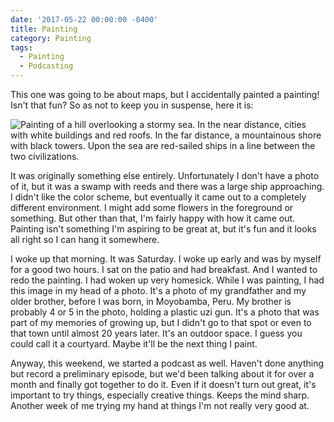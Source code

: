 ```yaml
---
date: '2017-05-22 00:00:00 -0400'
title: Painting
category: Painting
tags:
  - Painting
  - Podcasting
---
```


This one was going to be about maps, but I accidentally painted a painting! Isn't that fun? So as not to keep you in suspense, here it is:

![Painting of a hill overlooking a stormy sea. In the near distance, cities with white buildings and red roofs. In the far distance, a mountainous shore with black towers. Upon the sea are red-sailed ships in a line between the two civilizations.](http://www.francoalvarado.com/blog/img/painting.JPG)

It was originally something else entirely. Unfortunately I don't have a photo of it, but it was a swamp with reeds and there was a large ship approaching. I didn't like the color scheme, but eventually it came out to a completely different environment. I might add some flowers in the foreground or something. But other than that, I'm fairly happy with how it came out. Painting isn't something I'm aspiring to be great at, but it's fun and it looks all right so I can hang it somewhere.

I woke up that morning. It was Saturday. I woke up early and was by myself for a good two hours. I sat on the patio and had breakfast. And I wanted to redo the painting. I had woken up very homesick. While I was painting, I had this image in my head of a photo. It's a photo of my grandfather and my older brother, before I was born, in Moyobamba, Peru. My brother is probably 4 or 5 in the photo, holding a plastic uzi gun. It's a photo that was part of my memories of growing up, but I didn't go to that spot or even to that town until almost 20 years later. It's an outdoor space. I guess you could call it a courtyard. Maybe it'll be the next thing I paint.

Anyway, this weekend, we started a podcast as well. Haven't done anything but record a preliminary episode, but we'd been talking about it for over a month and finally got together to do it. Even if it doesn't turn out great, it's important to try things, especially creative things. Keeps the mind sharp. Another week of me trying my hand at things I'm not really very good at.